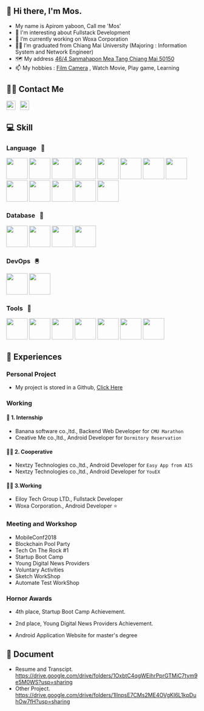 ## 👋 Hi there, I'm Mos.

<!--
**molysulfur/molysulfur** is a ✨ _special_ ✨ repository because its `README.md` (this file) appears on your GitHub profile.

Here are some ideas to get you started:

- 🔭 I’m currently working on ...
- 🌱 I’m currently learning ...
- 👯 I’m looking to collaborate on ...
- 🤔 I’m looking for help with ...
- 💬 Ask me about ...
- 📫 How to reach me:...
- 😄 Pronouns: ...
- ⚡ Fun fact: ...
-->
- My name is Apirom yaboon, Call me 'Mos'
- 💬 I'm interesting about Fullstack Development
- :office: I’m currently working on Woxa Corporation
- :man_student: I’m graduated from Chiang Mai University (Majoring : Information System and Network Engineer)
- :world_map: My address [46/4 Sanmahapon Mea Tang Chiang Mai 50150](https://www.google.com/maps/place/%E0%B8%AA%E0%B8%A1%E0%B8%9E%E0%B8%A3%E0%B8%9A%E0%B8%A3%E0%B8%B4%E0%B8%81%E0%B8%B2%E0%B8%A3+%E0%B8%8B%E0%B9%88%E0%B8%AD%E0%B8%A1%E0%B8%A3%E0%B8%96%E0%B8%88%E0%B8%B1%E0%B8%81%E0%B8%A3%E0%B8%A2%E0%B8%B2%E0%B8%99%E0%B8%A2%E0%B8%99%E0%B8%95%E0%B9%8C/@19.1315688,98.952678,17z/data=!4m8!1m2!2m1!1s46%2F4+Sanmahapon+Mea+Tang+Chiang+Mai+50150!3m4!1s0x30da11beedda3d91:0xb41efe288aa37ca2!8m2!3d19.1318081!4d98.9504711)
- 📫 My hobbies : [Film Camera](https://www.lomography.co.th/homes/molysulfur) , Watch Movie, Play game, Learning
<!-- Linkedin -->
## :technologist: Contact Me
[<img src="https://cdn-icons.flaticon.com/png/512/3536/premium/3536505.png?token=exp=1640449158~hmac=6a1da5992397ba7cd3e57dfcb22498e0" width="24px" height="24px">](https://www.linkedin.com/in/apirom-yaboon-b9153b191) 
&nbsp;
[<img src="https://cdn-icons.flaticon.com/png/512/2875/premium/2875435.png?token=exp=1640450204~hmac=4a3bb5028715e97396c7472062a31a9c" width="24px" height="24px">](https://www.linkedin.com/in/apirom-yaboon-b9153b191)
&nbsp;

## :computer: Skill

### Language &nbsp; :book:
<!-- <img src="" width="24px" height="24px"> -->
<span><img src="https://cdn-icons-png.flaticon.com/512/5968/5968332.png" width="56px" height="56px">
<img src="https://pics.freeicons.io/uploads/icons/png/8954758561551942278-512.png" width="56px" height="56px">
<img src="https://cdn-icons-png.flaticon.com/128/1051/1051277.png" width="56px" height="56px">
<img src="https://cdn-icons-png.flaticon.com/128/732/732190.png" width="56px" height="56px">
<img src="https://cdn-icons-png.flaticon.com/512/5968/5968350.png" width="56px" height="56px">
<img src="https://cdn-icons-png.flaticon.com/128/5968/5968282.png" width="56px" height="56px">
<img src="https://pics.freeicons.io/uploads/icons/png/18852341021548218200-512.png" width="56px" height="56px">
<img src="https://cdn-icons-png.flaticon.com/512/518/518705.png" width="56px" height="56px">
<img src="https://cdn-icons-png.flaticon.com/512/3334/3334886.png" width="56px" height="56px">
<img src="https://camo.githubusercontent.com/92ec9eb7eeab7db4f5919e3205918918c42e6772562afb4112a2909c1aaaa875/68747470733a2f2f6173736574732e76657263656c2e636f6d2f696d6167652f75706c6f61642f76313630373535343338352f7265706f7369746f726965732f6e6578742d6a732f6e6578742d6c6f676f2e706e67" width="56px" height="56px"></span>
<img src="https://img.icons8.com/color/96/000000/golang.png" width="56px" height="56px"/>
<img src="https://d33wubrfki0l68.cloudfront.net/e937e774cbbe23635999615ad5d7732decad182a/26072/logo-small.ede75a6b.svg" width="56px" height="56px"/>
<img src="https://img.icons8.com/color/48/000000/c-plus-plus-logo.png" width="56px" height="56px"/>
</span>

### Database &nbsp; :floppy_disk:
<span>
<img src="https://img.icons8.com/color/48/000000/mysql-logo.png" width="56px" height="56px"/>
<img src="https://img.icons8.com/color/48/000000/maria-db.png" width="56px" height="56px"/>
<img src="https://img.icons8.com/color/48/000000/firebase.png" width="56px" height="56px"/>
<img src="https://img.icons8.com/color/48/000000/mongodb.png" width="56px" height="56px"/>
</span>

### DevOps &nbsp; :trackball:
<span>
<img src="https://img.icons8.com/external-tal-revivo-color-tal-revivo/96/000000/external-docker-a-set-of-coupled-software-as-a-service-logo-color-tal-revivo.png" width="56px" height="56px"/>
<img src="https://www.docker.com/blog/wp-content/uploads/2020/02/Compose.png" width="56px" height="56px"/>
</span>

### Tools &nbsp; :toolbox:
<span>
<img src="https://miro.medium.com/max/325/0*oNDKpj0zdg_UELBE.png" width="56px" height="56px"/>
<img src="https://cdn-icons-png.flaticon.com/512/732/732245.png" width="56px" height="56px"/>
<img src="https://cdn-icons-png.flaticon.com/512/5968/5968559.png" width="56px" height="56px"/>
<img src="https://img.icons8.com/external-tal-revivo-color-tal-revivo/96/000000/external-postman-is-the-only-complete-api-development-environment-logo-color-tal-revivo.png" width="56px" height="56px"/>
<img src="https://cdn.icon-icons.com/icons2/2107/PNG/512/file_type_vscode_icon_130084.png" width="56px" height="56px"/>
<img src="https://seeklogo.com/images/C/canva-logo-B4BE25729A-seeklogo.com.png" width="56px" height="56px"/>
<img src="https://www.modify.in.th/wp-content/uploads/Discord-logo-1.png" width="56px" height="56px"/>
</span>

## :memo: Experiences
### Personal Project
- My project is stored in a Github, [Click Here](https://github.com/orgs/personal-by-molysulfur/dashboard)
### Working
#### :baby_bottle: 1. Internship
 - Banana software co.,ltd., Backend Web Developer for `CMU Marathon`
 - Creative Me co.,ltd., Android Developer for `Dormitory Reservation`
 
#### :raising_hand_man: 2. Cooperative
 - Nextzy Technologies co.,ltd., Android Developer for `Easy App from AIS`
 - Nextzy Technologies co.,ltd., Android Developer for `YouEX`

#### :technologist: 3.Working
 - Eiloy Tech Group LTD., Fullstack Developer
 - Woxa Corporation., Android Developer :star:

### Meeting and Workshop
- MobileConf2018
- Blockchain Pool Party
- Tech On The Rock #1
- Startup Boot Camp
- Young Digital News Providers
- Voluntary Activities
- Sketch WorkShop
- Automate Test WorkShop

### Hornor Awards

- 4th place, Startup Boot Camp Achievement. 

- 2nd place, Young Digital News Providers Achievement.

- Android Application Website for master's degree

## :page_with_curl: Document
- Resume and Transcipt. https://drive.google.com/drive/folders/1OxbtC4qgWEihrPprGTMiC7tym9e5M0WS?usp=sharing
- Other Project. https://drive.google.com/drive/folders/1lInpsE7CMs2ME4OVgKI6L1kpDuhOw7fH?usp=sharing
